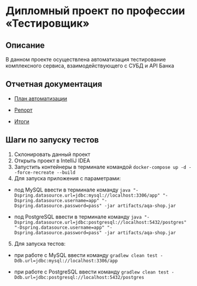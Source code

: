 # Дипломный проект по профессии «Тестировщик»
## Описание
 В данном проекте осуществлена автоматизация тестирование комплексного сервиса, взаимодействующего с СУБД и API Банка
 
## Отчетная документация
* [План автоматизации](https://github.com/Maxim-GT/QA-Diploma-Maxim/blob/379129ba8c0d4234608d5fc09c896a6b545b6599/Plan.md)

* [Репорт](https://github.com/Maxim-GT/QA-Diploma-Maxim/blob/0d021daab3e04d97ee2fcea0334ea013cbc08fab/Report.md)

* [Итоги](https://github.com/Maxim-GT/QA-Diploma-Maxim/blob/0d021daab3e04d97ee2fcea0334ea013cbc08fab/Summary.md)


## Шаги по запуску тестов
1. Склонировать данный проект
2. Открыть проект в IntelliJ IDEA
3. Запустить контейнеры в терминале командой
`
docker-compose up -d --force-recreate --build 
`
4. Для запуска приложения с параметрами: 
* под MySQL ввести в терминале команду
`
java "-Dspring.datasource.url=jdbc:mysql://localhost:3306/app" "-Dspring.datasource.username=app" "-Dspring.datasource.password=pass" -jar artifacts/aqa-shop.jar
`

* под PostgreSQL ввести в терминале команду
`
java "-Dspring.datasource.url=jdbc:postgresql://localhost:5432/postgres" "-Dspring.datasource.username=app" "-Dspring.datasource.password=pass" -jar artifacts/aqa-shop.jar
`
5. Для запуска тестов:
* при работе с MySQL ввести команду
`
gradlew clean test -Ddb.url=jdbc:mysql://localhost:3306/app
`
    
* при работе с PostgreSQL ввести команду
`
gradlew clean test -Ddb.url=jdbc:postgresql://localhost:5432/postgres
`